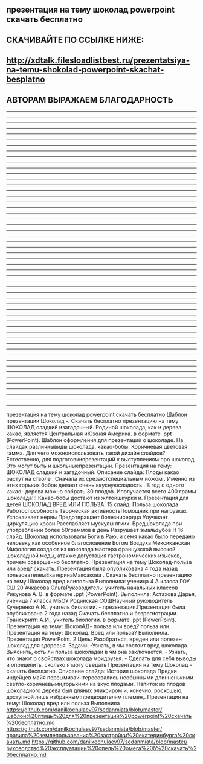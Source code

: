 презентация на тему шоколад powerpoint скачать бесплатно
--------------------------------------------------
СКАЧИВАЙТЕ ПО ССЫЛКЕ НИЖЕ:
--------------------------------------------------
http://xdtalk.filesloadlistbest.ru/prezentatsiya-na-temu-shokolad-powerpoint-skachat-besplatno
--------------------------------------------------
АВТОРАМ ВЫРАЖАЕМ БЛАГОДАРНОСТЬ
--------------------------------------------------
--------------------------------------------------
--------------------------------------------------
--------------------------------------------------
--------------------------------------------------
--------------------------------------------------
--------------------------------------------------
--------------------------------------------------
--------------------------------------------------
--------------------------------------------------
--------------------------------------------------
--------------------------------------------------
--------------------------------------------------
--------------------------------------------------
--------------------------------------------------
--------------------------------------------------
--------------------------------------------------
--------------------------------------------------
--------------------------------------------------
--------------------------------------------------
--------------------------------------------------
--------------------------------------------------
--------------------------------------------------
--------------------------------------------------
--------------------------------------------------
--------------------------------------------------
--------------------------------------------------
--------------------------------------------------
--------------------------------------------------
--------------------------------------------------
--------------------------------------------------
--------------------------------------------------
--------------------------------------------------
--------------------------------------------------
--------------------------------------------------
--------------------------------------------------
--------------------------------------------------
--------------------------------------------------
--------------------------------------------------
--------------------------------------------------
--------------------------------------------------
--------------------------------------------------
--------------------------------------------------
--------------------------------------------------
--------------------------------------------------
--------------------------------------------------
--------------------------------------------------
--------------------------------------------------
--------------------------------------------------
--------------------------------------------------
--------------------------------------------------
--------------------------------------------------
--------------------------------------------------
--------------------------------------------------
презентация на тему шоколад powerpoint скачать бесплатно Шаблон презентации Шоколад -. Скачать бесплатно презентацию на тему ШОКОЛАД  сладкий изагадочный. Родиной шоколада, как и дерева какао, является Центральная иЮжная Америка. в формате .ppt (PowerPoint). Шаблон оформления для презентаций о шоколаде. На слайдах различнывиды шоколада, какао-бобы. Коричневая цветовая гамма. Для чего можноиспользовать такой дизайн слайдов? Естественно, для подготовкипрезентаций к выступлениям про шоколад. Это могут быть и школьныепрезентации. Презентация на тему: ШОКОЛАД  сладкий и загадочный. Описание слайда: Плоды какао растут на стволе . Сначала их срезаютспециальным ножом . Именно из этих горьких бобов делают очень вкуснуюсладость . В год с одного какао- дерева можно собрать 30 плодов. Иполучается всего 400 грамм шоколада!!! Какао-бобы достают из жлтойшкурки и. Презентация для детей ШОКОЛАД ВРЕД ИЛИ ПОЛЬЗА. 15 слайд. Польза шоколада Работоспособность Творческая активностьПомощник при нагрузках Успокаивает нервы Предотвращает болезнисердца Улучшает циркуляцию крови Расслабляет мускулы лгких. Вредшоколада при употреблении более 50граммов в день Разрушает эмальзубов Н 16 слайд. Шоколад использовали Боги в Раю, и семя какао было передано человеку,как особенное благословение Богом Воздуха Мексиканская Мифология создают из шоколада мастера французской высокой шоколадной моды, атакже дегустация гастрономических изысков, причем совершенно бесплатно. Презентация на тему Шоколад-польза или вред? скачать. Презентация была опубликована 4 года назад пользователемЕкатеринаМаксакова . Скачать бесплатно презентацию на тему Шоколад  вред илипольза Выполнила: ученица 4 А класса ГОУ СШ 20 Ачкасова ОльгаРуководитель: учитель начальных классов Рикунова А. В. в формате .ppt (PowerPoint). Выполнила: Астахова Дарья, ученица 7 класса МБОУ Родинская СОШНаучный руководитель  Кучеренко А.И., учитель биологии. - презентация.Презентация была опубликована 2 года назад  Скачать бесплатно и безрегистрации.  Транскрипт:  А.И., учитель биологии. в формате .ppt (PowerPoint). Презентация на тему: ШоколАД- польза или вред? польза или. Презентация на тему: Шоколад. Вред или польза? Выполнила. Презентация PowerPoint. 2 Цель: Разобраться, вреден или полезен шоколад для здоровья. Задачи: -Узнать, в чм состоит вред шоколада. - Выяснить, есть ли польза шоколадаи в чм она заключается. - Узнать, что знают о свойствах шоколада моидрузья. - Сделать для себя выводы и определить, сколько я могу съедать
Презентация на тему Шоколад - скачать бесплатно. Описание слайда: История шоколада Предки индейцев майя первымизаинтересовались необычными длинненькими светло-коричневыми,горькими на вкус плодами. Напиток из плодов шоколадного дерева был дляних эликсиром и, конечно, роскошью, доступной лишь избранным:предводителям племен,. Презентация на тему: Шоколад  вред или польза Выполнила
https://github.com/danilkochulaev97/sedanmiata/blob/master/шаблон%20птицы%20для%20презентаций%20powerpoint%20скачать%20бесплатно.md
https://github.com/danilkochulaev97/sedanmiata/blob/master/правила%20землепользования%20застройки%20екатеринбурга%20скачать.md
https://github.com/danilkochulaev97/sedanmiata/blob/master/руководство%20эксплуатации%20опель%20омега%20б%20скачать%20бесплатно.md